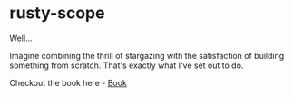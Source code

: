 # rusty-scope

Well... 

Imagine combining the thrill of stargazing with the satisfaction of building something from scratch. That's exactly what I've set out to do.

Checkout the book here - [Book](https://bill-callahan.github.io/rusty-scope/book/) 
